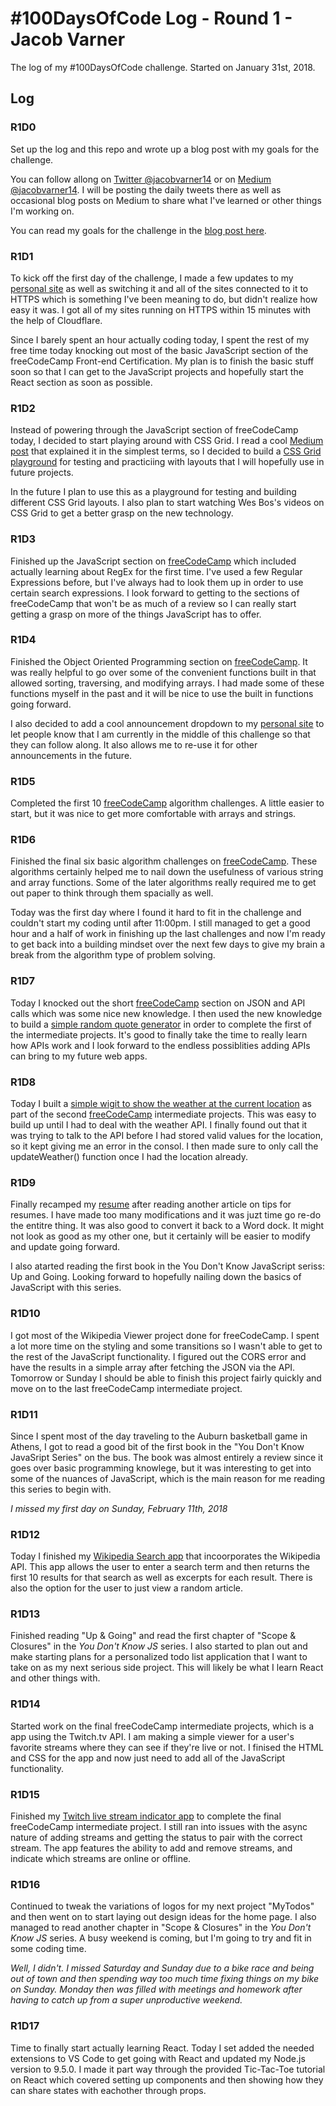 # #100DaysOfCode Log - Round 1 - Jacob Varner

The log of my #100DaysOfCode challenge. Started on January 31st, 2018.

## Log

### R1D0
Set up the log and this repo and wrote up a blog post with my goals for the challenge.

You can follow allong on [Twitter @jacobvarner14](https://www.twitter.com/jacobvarner14) or on [Medium @jacobvarner14](https://www.medium.com/@jacobvarner14). I will be posting the daily tweets there as well as occasional blog posts on Medium to share what I've learned or other things I'm working on.

You can read my goals for the challenge in the [blog post here](https://medium.com/@jacobvarner14/my-goals-for-the-100daysofcode-challenge-3fbe15a1b977).

### R1D1
To kick off the first day of the challenge, I made a few updates to my [personal site](https://www.jacobvarner.com) as well as switching it and all of the sites connected to it to HTTPS which is something I've been meaning to do, but didn't realize how easy it was. I got all of my sites running on HTTPS within 15 minutes with the help of Cloudflare.

Since I barely spent an hour actually coding today, I spent the rest of my free time today knocking out most of the basic JavaScript section of the freeCodeCamp Front-end Certification. My plan is to finish the basic stuff soon so that I can get to the JavaScript projects and hopefully start the React section as soon as possible.

### R1D2
Instead of powering through the JavaScript section of freeCodeCamp today, I decided to start playing around with CSS Grid. I read a cool [Medium post](https://medium.freecodecamp.org/how-to-make-your-html-responsive-by-adding-a-single-line-of-css-2a62de81e431) that explained it in the simplest terms, so I decided to build a [CSS Grid playground](https://github.com/jacobvarner/css-grid-layouts) for testing and practiciing with layouts that I will hopefully use in future projects.

In the future I plan to use this as a playground for testing and building different CSS Grid layouts. I also plan to start watching Wes Bos's videos on CSS Grid to get a better grasp on the new technology.

### R1D3
Finished up the JavaScript section on [freeCodeCamp](https://www.freecodecamp.org) which included actually learning about RegEx for the first time. I've used a few Regular Expressions before, but I've always had to look them up in order to use certain search expressions. I look forward to getting to the sections of freeCodeCamp that won't be as much of a review so I can really start getting a grasp on more of the things JavaScript has to offer.

### R1D4
Finished the Object Oriented Programming section on [freeCodeCamp](https://www.freecodecamp.org). It was really helpful to go over some of the convenient functions built in that allowed sorting, traversing, and modifying arrays. I had made some of these functions myself in the past and it will be nice to use the built in functions going forward.

I also decided to add a cool announcement dropdown to my [personal site](https://www.jacobvarner.com) to let people know that I am currently in the middle of this challenge so that they can follow along. It also allows me to re-use it for other announcements in the future.

### R1D5
Completed the first 10 [freeCodeCamp](https://www.freecodecamp.org) algorithm challenges. A little easier to start, but it was nice to get more comfortable with arrays and strings.

### R1D6
Finished the final six basic algorithm challenges on [freeCodeCamp](https://www.freecodecamp.org). These algorithms certainly helped me to nail down the usefulness of various string and array functions. Some of the later algorithms really required me to get out paper to think through them spacially as well.

Today was the first day where I found it hard to fit in the challenge and couldn't start my coding until after 11:00pm. I still managed to get a good hour and a half of work in finishing up the last challenges and now I'm ready to get back into a building mindset over the next few days to give my brain a break from the algorithm type of problem solving.

### R1D7
Today I knocked out the short [freeCodeCamp](https://www.freecodecamp.org) section on JSON and API calls which was some nice new knowledge. I then used the new knowledge to build a [simple random quote generator](https://codepen.io/jacobvarner/pen/xYEJGg) in order to complete the first of the intermediate projects. It's good to finally take the time to really learn how APIs work and I look forward to the endless possiblities adding APIs can bring to my future web apps.

### R1D8
Today I built a [simple wigit to show the weather at the current location](https://codepen.io/jacobvarner/pen/eVByKV) as part of the second [freeCodeCamp](https://www.freecodecamp.org) intermediate projects. This was easy to build up until I had to deal with the weather API. I finally found out that it was trying to talk to the API before I had stored valid values for the location, so it kept giving me an error in the consol. I then made sure to only call the updateWeather() function once I had the location already.

### R1D9
Finally recamped my [resume](https://www.jacobvarner.com/resume.pdf) after reading another article on tips for resumes. I have made too many modifications and it was juzt time go re-do the entitre thing. It was also good to convert it back to a Word dock. It might not look as good as my other one, but it certainly will be easier to modify and update going forward.

I also atarted reading the first book in the You Don't Know JavaScript seriss: Up and Going. Looking forward to hopefully nailing down the basics of JavaScript with this series.

### R1D10
I got most of the Wikipedia Viewer project done for freeCodeCamp. I spent a lot more time on the styling and some transitions so I wasn't able to get to the rest of the JavaScript functionality. I figured out the CORS error and have the results in a simple array after fetching the JSON via the API. Tomorrow or Sunday I should be able to finish this project fairly quickly and move on to the last freeCodeCamp intermediate project.

### R1D11
Since I spent most of the day traveling to the Auburn basketball game in Athens, I got to read a good bit of the first book in the "You Don't Know JavaSript Series" on the bus. The book was almost entirely a review since it goes over basic programming knowlege, but it was interesting to get into some of the nuances of JavaScript, which is the main reason for me reading this series to begin with.

*I missed my first day on Sunday, February 11th, 2018*

### R1D12
Today I finished my [Wikipedia Search app](https://codepen.io/jacobvarner/pen/yvMovJ) that incoorporates the Wikipedia API. This app allows the user to enter a search term and then returns the first 10 results for that search as well as excerpts for each result. There is also the option for the user to just view a random article.

### R1D13
Finished reading "Up & Going" and read the first chapter of "Scope & Closures" in the *You Don't Know JS* series. I also started to plan out and make starting plans for a personalized todo list application that I want to take on as my next serious side project. This will likely be what I learn React and other things with.

### R1D14
Started work on the final freeCodeCamp intermediate projects, which is a app using the Twitch.tv API. I am making a simple viewer for a user's favorite streams where they can see if they're live or not. I finised the HTML and CSS for the app and now just need to add all of the JavaScript functionality.

### R1D15
Finished my [Twitch live stream indicator app](https://codepen.io/jacobvarner/pen/YerpRj) to complete the final freeCodeCamp intermediate project. I still ran into issues with the async nature of adding streams and getting the status to pair with the correct stream. The app features the ability to add and remove streams, and indicate which streams are online or offline.

### R1D16
Continued to tweak the variations of logos for my next project "MyTodos" and then went on to start laying out design ideas for the home page. I also managed to read another chapter in "Scope & Closures" in the *You Don't Know JS* series. A busy weekend is coming, but I'm going to try and fit in some coding time.

*Well, I didn't. I missed Saturday and Sunday due to a bike race and being out of town and then spending way too much time fixing things on my bike on Sunday. Monday then was filled with meetings and homework after having to catch up from a super unproductive weekend.*

### R1D17
Time to finally start actually learning React. Today I set added the needed extensions to VS Code to get going with React and updated my Node.js version to 9.5.0. I made it part way through the provided Tic-Tac-Toe tutorial on React which covered setting up components and then showing how they can share states with eachother through props.
